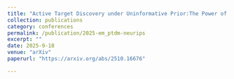 ```yaml
---
title: "Active Target Discovery under Uninformative Prior:The Power of Permanent and Transient Memory"
collection: publications
category: conferences
permalink: /publication/2025-em_ptdm-neurips
excerpt: ""
date: 2025-9-18
venue: "arXiv"
paperurl: "https://arxiv.org/abs/2510.16676"

---
```

